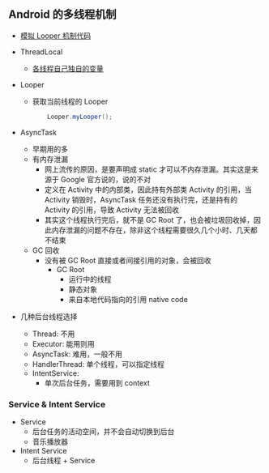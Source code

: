 ## Android 的多线程机制

- [模拟 Looper 机制代码](../../hencoder/src/main/java/com/example/hencoder/thread/Main.java)
- ThreadLocal
  - [各线程自己独自的变量](../../hencoder/src/main/java/com/example/hencoder/thread/MainThreadLocal.java)
- Looper 
  - 获取当前线程的 Looper
    ```java
        Looper.myLooper();
    ```
    
- AsyncTask
  - 早期用的多
  - 有内存泄漏
    - 网上流传的原因，是要声明成 static 才可以不内存泄漏。其实这是来源于 Google 官方说的，说的不对
    - 定义在 Activity 中的内部类，因此持有外部类 Activity 的引用，当 Activity 销毁时，AsyncTask 任务还没有执行完，还是持有的 Activity 的引用，导致 Activity 无法被回收
    - 其实这个线程执行完后，就不是 GC Root 了，也会被垃圾回收掉，因此内存泄漏的问题不存在，除非这个线程需要很久几个小时、几天都不结束
  - GC 回收
    - 没有被 GC Root 直接或者间接引用的对象，会被回收
      - GC Root
        - 运行中的线程
        - 静态对象
        - 来自本地代码指向的引用 native code
- 几种后台线程选择
  - Thread: 不用
  - Executor: 能用则用
  - AsyncTask: 难用，一般不用
  - HandlerThread: 单个线程，可以指定线程
  - IntentService: 
    - 单次后台任务，需要用到 context
  
### Service & Intent Service

- Service 
  - 后台任务的活动空间，并不会自动切换到后台
  - 音乐播放器
- Intent Service
  - 后台线程 + Service

